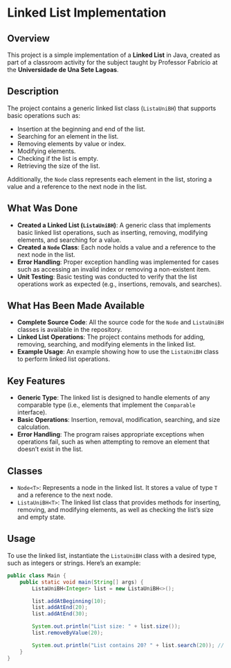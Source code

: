 # Linked List Implementation

## Overview

This project is a simple implementation of a **Linked List** in Java, created as part of a classroom activity for the subject taught by Professor Fabrício at the **Universidade de Una Sete Lagoas**.

## Description

The project contains a generic linked list class (`ListaUniBH`) that supports basic operations such as:
- Insertion at the beginning and end of the list.
- Searching for an element in the list.
- Removing elements by value or index.
- Modifying elements.
- Checking if the list is empty.
- Retrieving the size of the list.

Additionally, the `Node` class represents each element in the list, storing a value and a reference to the next node in the list.

## What Was Done

- **Created a Linked List (`ListaUniBH`)**: A generic class that implements basic linked list operations, such as inserting, removing, modifying elements, and searching for a value.
- **Created a `Node` Class**: Each node holds a value and a reference to the next node in the list.
- **Error Handling**: Proper exception handling was implemented for cases such as accessing an invalid index or removing a non-existent item.
- **Unit Testing**: Basic testing was conducted to verify that the list operations work as expected (e.g., insertions, removals, and searches).

## What Has Been Made Available

- **Complete Source Code**: All the source code for the `Node` and `ListaUniBH` classes is available in the repository.
- **Linked List Operations**: The project contains methods for adding, removing, searching, and modifying elements in the linked list.
- **Example Usage**: An example showing how to use the `ListaUniBH` class to perform linked list operations.

## Key Features

- **Generic Type**: The linked list is designed to handle elements of any comparable type (i.e., elements that implement the `Comparable` interface).
- **Basic Operations**: Insertion, removal, modification, searching, and size calculation.
- **Error Handling**: The program raises appropriate exceptions when operations fail, such as when attempting to remove an element that doesn’t exist in the list.

## Classes

- `Node<T>`: Represents a node in the linked list. It stores a value of type `T` and a reference to the next node.
- `ListaUniBH<T>`: The linked list class that provides methods for inserting, removing, and modifying elements, as well as checking the list’s size and empty state.

## Usage

To use the linked list, instantiate the `ListaUniBH` class with a desired type, such as integers or strings. Here’s an example:

```java
public class Main {
    public static void main(String[] args) {
        ListaUniBH<Integer> list = new ListaUniBH<>();

        list.addAtBeginning(10);
        list.addAtEnd(20);
        list.addAtEnd(30);

        System.out.println("List size: " + list.size());
        list.removeByValue(20);

        System.out.println("List contains 20? " + list.search(20)); // Throws exception if not found
    }
}
